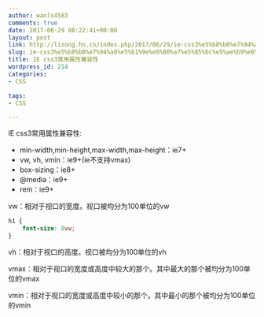 ```yaml
---
author: wanls4583
comments: true
date: 2017-06-29 08:22:41+00:00
layout: post
link: http://lisong.hn.cn/index.php/2017/06/29/ie-css3%e5%b8%b8%e7%94%a8%e5%b1%9e%e6%80%a7%e5%85%bc%e5%ae%b9%e6%80%a7/
slug: ie-css3%e5%b8%b8%e7%94%a8%e5%b1%9e%e6%80%a7%e5%85%bc%e5%ae%b9%e6%80%a7
title: IE css3常用属性兼容性
wordpress_id: 214
categories:
- CSS

tags:
- CSS

---
```


IE css3常用属性兼容性:

- min-width,min-height,max-width,max-height：ie7+
- vw, vh, vmin：ie9+(ie不支持vmax)
- box-sizing：ie8+
- @media：ie9+
- rem：ie9+

vw：相对于视口的宽度。视口被均分为100单位的vw
```css
h1 {
	font-size: 8vw;
}
```
vh：相对于视口的高度。视口被均分为100单位的vh

vmax：相对于视口的宽度或高度中较大的那个。其中最大的那个被均分为100单位的vmax

vmin：相对于视口的宽度或高度中较小的那个。其中最小的那个被均分为100单位的vmin
